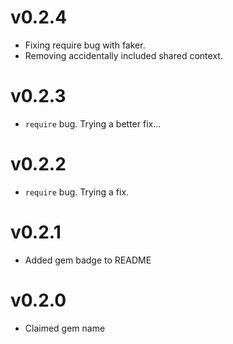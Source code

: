 # v0.2.4

- Fixing require bug with faker.
- Removing accidentally included shared context.

# v0.2.3

- `require` bug. Trying a better fix...

# v0.2.2

- `require` bug. Trying a fix.

# v0.2.1

- Added gem badge to README

# v0.2.0

- Claimed gem name
